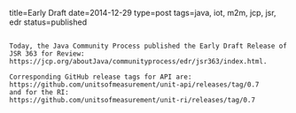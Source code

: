 title=Early Draft
date=2014-12-29
type=post
tags=java, iot, m2m, jcp, jsr, edr
status=published
~~~~~~

Today, the Java Community Process published the Early Draft Release of JSR 363 for Review:
https://jcp.org/aboutJava/communityprocess/edr/jsr363/index.html.

Corresponding GitHub release tags for API are:
https://github.com/unitsofmeasurement/unit-api/releases/tag/0.7
and for the RI:
https://github.com/unitsofmeasurement/unit-ri/releases/tag/0.7